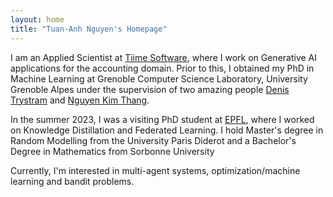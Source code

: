 ```yaml
---
layout: home
title: "Tuan-Anh Nguyen's Homepage"
---
```


I am an Applied Scientist at [Tiime Software](https://www.tiime.fr/), where I work on Generative AI applications for the accounting domain. Prior to this, I obtained my PhD in Machine Learning at Grenoble Computer Science Laboratory, University Grenoble Alpes under the supervision of two amazing people [Denis Trystram](https://datamove.imag.fr/denis.trystram/) and [Nguyen Kim Thang](https://datamove.imag.fr/kimthang.nguyen/). 

In the summer 2023, I was a visiting PhD student at [EPFL](https://www.epfl.ch/), where I worked on Knowledge Distillation and Federated Learning. I hold Master's degree in Random Modelling from the University Paris Diderot and a Bachelor's Degree in Mathematics from Sorbonne University

Currently, I'm interested in multi-agent systems, optimization/machine learning and bandit problems.

<!-- Feel to contact me via : tuan-anh.nguyen@inria.fr  -->

<!-- **Office Location** :<br>
IMAG Building, Office 468<br>
150 Place du Torrent<br>
38400 Saint-Martin-d'Hères, France. -->


